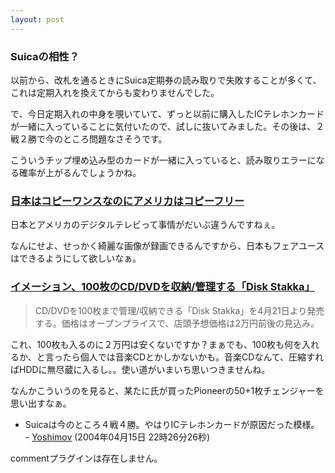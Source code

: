 ```yaml
---
layout: post
---
```

<h3>Suicaの相性？</h3>
<p>以前から、改札を通るときにSuica定期券の読み取りで失敗することが多くて、これは定期入れを換えてからも変わりませんでした。</p>
<p>で、今日定期入れの中身を覗いていて、ずっと以前に購入したICテレホンカードが一緒に入っていることに気付いたので、試しに抜いてみました。その後は、２戦２勝で今のところ問題なさそうです。</p>
<p>こういうチップ埋め込み型のカードが一緒に入っていると、読み取りエラーになる確率が上がるんでしょうかね。</p>
<h3><a href="http://pc.watch.impress.co.jp/docs/2003/1226/high36.htm">日本はコピーワンスなのにアメリカはコピーフリー</a></h3>
<p>日本とアメリカのデジタルテレビって事情がだいぶ違うんですねぇ。</p>
<p>なんにせよ、せっかく綺麗な画像が録画できるんですから、日本もフェアユースはできるようにして欲しいなぁ。</p>
<h3><a href="http://pc.watch.impress.co.jp/docs/2004/0415/imation.htm">イメーション、100枚のCD/DVDを収納/管理する「Disk Stakka」</a></h3>
<blockquote><p>CD/DVDを100枚まで管理/収納できる「Disk Stakka」を4月21日より発売する。価格はオープンプライスで、店頭予想価格は2万円前後の見込み。</p>
</blockquote>
<p>これ、100枚も入るのに２万円は安くないですか？まぁでも、100枚も何を入れるか、と言ったら個人では音楽CDとかしかないかも。音楽CDなんて、圧縮すればHDDに無尽蔵に入るし。。使い道がいまいち思いつきませんね。</p>
<p>なんかこういうのを見ると、某たに氏が買ったPioneerの50+1枚チェンジャーを思い出すなぁ。</p>
<ul>
<li>Suicaは今のところ４戦４勝。やはりICテレホンカードが原因だった模様。 - <a href="/?page=Yoshimov" class="wikipage">Yoshimov</a> (2004年04月15日 22時26分26秒)</li>
</ul>
<p><span class="error">commentプラグインは存在しません。</span> </p>
